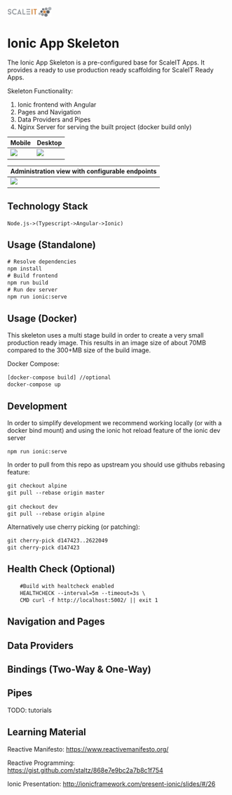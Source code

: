 <img src="https://raw.githubusercontent.com/ScaleIT-Org/media-ressources/master/logo/scaleit-logo.png" width="20%"/>

# Ionic App Skeleton

The Ionic App Skeleton is a pre-configured base for ScaleIT Apps. It provides a ready to use production ready scaffolding for ScaleIT Ready Apps.

Skeleton Functionality:

1) Ionic frontend with Angular
2) Pages and Navigation
2) Data Providers and Pipes
2) Nginx Server for serving the built project (docker build only)

| Mobile        | Desktop       |
| ------------- | ------------- |
| <img src="https://github.com/ScaleIT-Org/ionic-app-skeleton/blob/master/Resources/Store/Screenshots/Mobile%20Main%20Page.png?raw=true"/> | <img src="https://github.com/ScaleIT-Org/ionic-app-skeleton/blob/master/Resources/Store/Screenshots/Desktop%20Main%20Page.png?raw=true"/> |

|Administration view with configurable endpoints|
| ------------- |
| <img width="50%" src="https://github.com/ScaleIT-Org/ionic-app-skeleton/blob/master/Resources/Store/Screenshots/Administration.png?raw=true"/> |

## Technology Stack
    Node.js->(Typescript->Angular->Ionic)

## Usage (Standalone)

    # Resolve dependencies
    npm install
    # Build frontend
    npm run build 
    # Run dev server
    npm run ionic:serve

## Usage (Docker)

This skeleton uses a multi stage build in order to create a very small production ready image. This results in an image size of about 70MB compared to the 300+MB size of the build image.

Docker Compose:

    [docker-compose build] //optional
    docker-compose up
    
## Development

In order to simplify development we recommend working locally (or with a docker bind mount) and using the ionic hot reload feature of the ionic dev server

    npm run ionic:serve
    
In order to pull from this repo as upstream you should use githubs rebasing feature:

    git checkout alpine
    git pull --rebase origin master

    git checkout dev
    git pull --rebase origin alpine

Alternatively use cherry picking (or patching):

    git cherry-pick d147423..2622049
    git cherry-pick d147423
    
## Health Check (Optional)
        #Build with healtcheck enabled
        HEALTHCHECK --interval=5m --timeout=3s \
        CMD curl -f http://localhost:5002/ || exit 1
        
## Navigation and Pages
## Data Providers
## Bindings (Two-Way & One-Way)
## Pipes

TODO: tutorials 

## Learning Material

Reactive Manifesto: https://www.reactivemanifesto.org/

Reactive Programming: https://gist.github.com/staltz/868e7e9bc2a7b8c1f754

Ionic Presentation: http://ionicframework.com/present-ionic/slides/#/26
